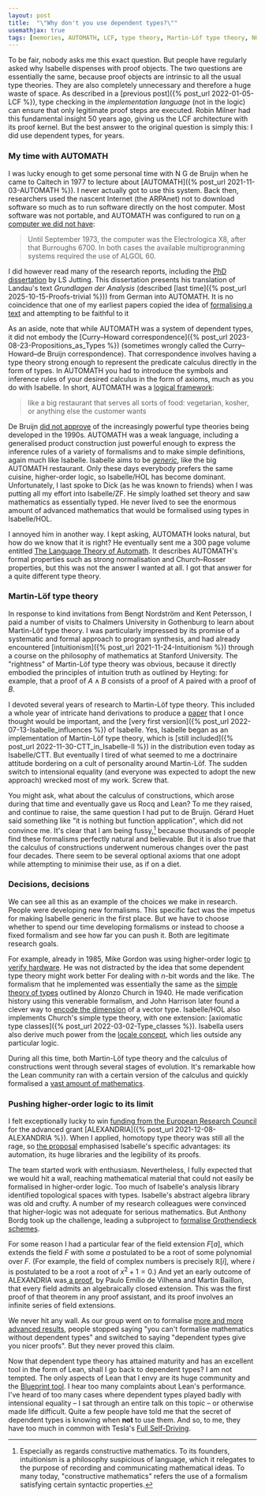 ```yaml
---
layout: post
title:  "\"Why don't you use dependent types?\""
usemathjax: true 
tags: [memories, AUTOMATH, LCF, type theory, Martin-Löf type theory, NG de Bruijn]
---
```

To be fair, nobody asks me this exact question.
But people have regularly asked why Isabelle dispenses with proof objects.
The two questions are essentially the same, 
because proof objects are intrinsic to all the usual type theories.
They are also completely unnecessary and therefore a huge waste of space.
As described in a [previous post]({% post_url 2022-01-05-LCF %}),
type checking in the *implementation language* (not in the logic)
can ensure that only legitimate proof steps are executed.
Robin Milner had this fundamental insight 50 years ago,
giving us the LCF architecture with its proof kernel.
But the best answer to the original question is simply this: 
I did use dependent types, for years.

### My time with AUTOMATH

I was lucky enough to get some personal time with N G de Bruijn
when he came to Caltech in 1977 to lecture about
[AUTOMATH]({% post_url 2021-11-03-AUTOMATH %}).
I never actually got to use this system.
Back then, researchers used the nascent Internet (the ARPAnet)
not to download software so much as 
to run software directly on the host computer.
Most software was not portable, and AUTOMATH was configured to run on 
[a computer we did not have](https://automath.win.tue.nl/archive/pdf/aut034.pdf):

> Until September 1973, the computer was the Electrologica X8, after that
> Burroughs 6700. In both cases the available multiprogranming systems
> required the use of ALGOL 60.

I did however read many of the research reports, including 
the [PhD dissertation](https://automath.win.tue.nl/archive/pdf/aut046.pdf) by LS Jutting.
This dissertation presents his translation 
of Landau's text *Grundlagen der Analysis* (described [last time]({% post_url 2025-10-15-Proofs-trivial %}))
from German into AUTOMATH.
It is no coincidence that one of my earliest papers
copied the idea of 
[formalising a text](https://doi.org/10.1016/0167-6423(85)90009-7) 
and attempting to be faithful to it

As an aside, note that while AUTOMATH was a system of dependent types,
it did not embody the 
[Curry–Howard correspondence]({% post_url 2023-08-23-Propositions_as_Types %})
(sometimes wrongly called the Curry–Howard–de Bruijn correspondence).
That correspondence involves having a type theory strong enough
to represent the predicate calculus directly in the form of types.
In AUTOMATH you had to introduce the symbols and inference rules 
of your desired calculus in the form of axioms, much as you do with Isabelle.
In short, AUTOMATH was a [logical framework](https://pure.tue.nl/ws/files/1892191/597622.pdf):

> like a big restaurant that serves all sorts of food: vegetarian, kosher, or anything else the customer wants

De Bruijn
[did not approve](https://pure.tue.nl/ws/portalfiles/portal/4428179/597611.pdf) 
of the increasingly powerful type theories being developed in the 1990s.
AUTOMATH was a weak language, 
including a generalised product construction just
powerful enough to express the inference rules of a variety of formalisms
and to make simple definitions, again much like Isabelle.
Isabelle aims to be [*generic*](https://www.cl.cam.ac.uk/techreports/UCAM-CL-TR-130.html), like the big AUTOMATH restaurant.
Only these days everybody prefers the same cuisine,
higher-order logic, so Isabelle/HOL has become dominant.
Unfortunately, I last spoke to Dick (as he was known to friends)
when I was putting all my effort into Isabelle/ZF.
He simply loathed set theory and saw mathematics as essentially typed.
He never lived to see the enormous amount of advanced mathematics
that would be formalised using types in Isabelle/HOL.

I annoyed him in another way. I kept asking,
AUTOMATH looks natural, but how do we know that it is right?
He eventually sent me a 300 page volume entitled
[The Language Theory of Automath](https://automath.win.tue.nl/archive/pdf/aut073.pdf).
It describes AUTOMATH's formal properties such as 
strong normalisation and Church–Rosser properties,
but this was not the answer I wanted at all.
I got that answer for a quite different type theory.

### Martin-Löf type theory

In response to kind invitations from Bengt Nordström and Kent Petersson,
I paid a number of visits to Chalmers University in Gothenburg
to learn about Martin-Löf type theory.
I was particularly impressed by its promise 
of a systematic and formal approach to program synthesis,
and had already encountered [intuitionism]({% post_url 2021-11-24-Intuitionism %})
through a course on the philosophy of mathematics at Stanford University.
The "rightness" of Martin-Löf type theory was obvious, 
because it directly embodied the principles of intuition truth
as outlined by Heyting: for example, that
a proof of $A\land B$ consists of a proof of $A$ paired with a proof of $B$.

I devoted several years of research to Martin-Löf type theory.
This included a whole year of intricate hand derivations to produce a 
[paper](https://doi.org/10.1016/S0747-7171(86)80002-5) 
that I once thought would be important,
and the [very first version]({% post_url 2022-07-13-Isabelle_influences %}) 
of Isabelle.
Yes, Isabelle began as an implementation of Martin-Löf type theory,
which is [still included]({% post_url 2022-11-30-CTT_in_Isabelle-II %}) 
in the distribution even today as Isabelle/CTT.
But eventually I tired of what seemed to me a doctrinaire attitude
bordering on a cult of personality around Martin-Löf.
The sudden switch to intensional equality 
(and everyone was expected to adopt the new approach) wrecked most of my work.
Screw that.

You might ask, what about the calculus of constructions,
which arose during that time and eventually gave us Rocq and Lean?
To me they raised, and continue to raise, the same question I had put to de Bruijn.
Gérard Huet said something like "it is nothing but function application",
which did not convince me.
It's clear that I am being fussy,[^1]
because thousands of people find these formalisms perfectly natural and believable.
But it is also true that the calculus of constructions 
underwent numerous changes over the past four decades.
There seem to be several optional axioms that one adopt
while attempting to minimise their use, as if on a diet.

[^1]: Especially as regards constructive mathematics. To its founders, intuitionism is a philosophy suspicious of language, which it relegates to the purpose of recording and communicating mathematical ideas. To many today, "constructive mathematics" refers the use of a formalism satisfying certain syntactic properties.

### Decisions, decisions

We can see all this as an example of the choices we make in research.
People were developing new formalisms. This specific fact was the impetus
for making Isabelle generic in the first place.
But we have to choose whether to spend our time developing formalisms 
or instead to choose a fixed formalism and see how far you can push it.
Both are legitimate research goals.

For example, already in 1985, Mike Gordon 
was using higher-order logic [to verify hardware](https://doi.org/10.48456/tr-77).
He was not distracted by the idea that some dependent type theory might work better
For dealing with *n*-bit words and the like.
The formalism that he implemented was essentially the same as the 
[simple theory of types](https://plato.stanford.edu/entries/type-theory-church/) 
outlined by Alonzo Church in 1940.
He made verification history using this venerable formalism, 
and John Harrison later found
a clever way to [encode the dimension](https://doi.org/10.1007/11541868_8)
of a vector type.
Isabelle/HOL also implements Church's simple type theory,
with one extension: [axiomatic type classes]({% post_url 2022-03-02-Type_classes %}).
Isabella users also derive much power from the [locale concept](https://doi.org/10.1007/s10817-019-09537-9), 
which lies outside any particular logic.

During all this time, both Martin-Löf type theory and the calculus of constructions
went through several stages of evolution. It's remarkable how the Lean community
ran with a certain version of the calculus 
and quickly formalised a [vast amount of mathematics](https://leanprover-community.github.io/mathlib-overview.html).

### Pushing higher-order logic to its limit

I felt exceptionally lucky to win 
[funding from the European Research Council](https://cordis.europa.eu/project/id/742178)
for the advanced grant [ALEXANDRIA]({% post_url 2021-12-08-ALEXANDRIA %}).
When I applied, homotopy type theory was still all the rage,
so [the proposal](https://www.cl.cam.ac.uk/~lp15/Grants/Alexandria/Part-B2.pdf)  emphasised Isabelle's specific advantages: its automation,
its huge libraries and the legibility of its proofs.

The team started work with enthusiasm.
Nevertheless, I fully expected that we would hit a wall, 
reaching mathematical material
that could not easily be formalised in higher-order logic.
Too much of Isabelle's analysis library identified topological spaces
with types.
Isabelle's abstract algebra library was old and crufty.
A number of my research colleagues were convinced
that higher-logic was not adequate for serious mathematics.
But Anthony Bordg took up the challenge, leading a subproject
to [formalise Grothendieck schemes](https://doi.org/10.1080/10586458.2022.2062073).

For some reason I had a particular fear of the field extension $F[a]$,
which extends the field $F$ with some $a$ postulated to be 
a root of some polynomial over $F$.
(For example, the field of complex numbers is precisely $\mathbb{R}[i]$, 
where $i$ is postulated to be a root a root of $x^2+1=0$.)
And yet an early outcome of ALEXANDRIA was[ a proof](https://rdcu.be/cIK3W),
by Paulo Emílio de Vilhena and Martin Baillon,
that every field admits an algebraically closed extension. 
This was the first proof of that theorem in any proof assistant, 
and its proof involves an infinite series of field extensions.

We never hit any wall.
As our group went on to formalise 
[more and more advanced results](https://www.cl.cam.ac.uk/~lp15/Grants/Alexandria/),
people stopped saying "you can't formalise mathematics without dependent types"
and switched to saying "dependent types give you nicer proofs".
But they never proved this claim.

Now that dependent type theory has attained maturity 
and has an excellent tool in the form of Lean, shall I go back to dependent types?
I am not tempted. The only aspects of Lean that I envy are its huge community and
the [Blueprint tool](https://github.com/PatrickMassot/leanblueprint).
I hear too many complaints about Lean's performance.
I've heard of too many cases where dependent types played badly 
with intensional equality – I sat through an entire talk on this topic – or otherwise made life difficult. 
Quite a few people have told me that 
the secret of dependent types is knowing when **not** to use them.
And so, to me, they have too much in common 
with Tesla's [Full Self-Driving](https://electrek.co/2025/10/29/tesla-full-self-driving-v14-disappoints-with-hallucinations-brake-stabbing-speeding/).
